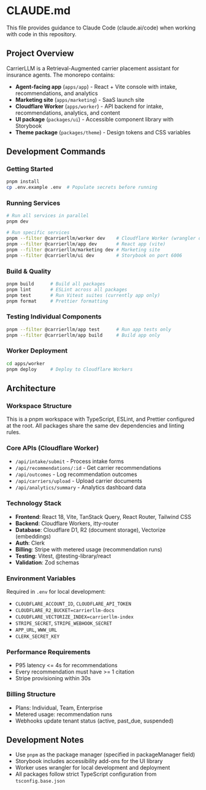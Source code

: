 # CLAUDE.md

This file provides guidance to Claude Code (claude.ai/code) when working with code in this repository.

## Project Overview

CarrierLLM is a Retrieval-Augmented carrier placement assistant for insurance agents. The monorepo contains:

- **Agent-facing app** (`apps/app`) - React + Vite console with intake, recommendations, and analytics
- **Marketing site** (`apps/marketing`) - SaaS launch site
- **Cloudflare Worker** (`apps/worker`) - API backend for intake, recommendations, analytics, and content
- **UI package** (`packages/ui`) - Accessible component library with Storybook
- **Theme package** (`packages/theme`) - Design tokens and CSS variables

## Development Commands

### Getting Started
```bash
pnpm install
cp .env.example .env  # Populate secrets before running
```

### Running Services
```bash
# Run all services in parallel
pnpm dev

# Run specific services
pnpm --filter @carrierllm/worker dev    # Cloudflare Worker (wrangler dev)
pnpm --filter @carrierllm/app dev       # React app (vite)
pnpm --filter @carrierllm/marketing dev # Marketing site
pnpm --filter @carrierllm/ui dev        # Storybook on port 6006
```

### Build & Quality
```bash
pnpm build      # Build all packages
pnpm lint       # ESLint across all packages
pnpm test       # Run Vitest suites (currently app only)
pnpm format     # Prettier formatting
```

### Testing Individual Components
```bash
pnpm --filter @carrierllm/app test      # Run app tests only
pnpm --filter @carrierllm/app build     # Build app only
```

### Worker Deployment
```bash
cd apps/worker
pnpm deploy     # Deploy to Cloudflare Workers
```

## Architecture

### Workspace Structure
This is a pnpm workspace with TypeScript, ESLint, and Prettier configured at the root. All packages share the same dev dependencies and linting rules.

### Core APIs (Cloudflare Worker)
- `/api/intake/submit` - Process intake forms
- `/api/recommendations/:id` - Get carrier recommendations
- `/api/outcomes` - Log recommendation outcomes
- `/api/carriers/upload` - Upload carrier documents
- `/api/analytics/summary` - Analytics dashboard data

### Technology Stack
- **Frontend**: React 18, Vite, TanStack Query, React Router, Tailwind CSS
- **Backend**: Cloudflare Workers, itty-router
- **Database**: Cloudflare D1, R2 (document storage), Vectorize (embeddings)
- **Auth**: Clerk
- **Billing**: Stripe with metered usage (recommendation runs)
- **Testing**: Vitest, @testing-library/react
- **Validation**: Zod schemas

### Environment Variables
Required in `.env` for local development:
- `CLOUDFLARE_ACCOUNT_ID`, `CLOUDFLARE_API_TOKEN`
- `CLOUDFLARE_R2_BUCKET=carrierllm-docs`
- `CLOUDFLARE_VECTORIZE_INDEX=carrierllm-index`
- `STRIPE_SECRET`, `STRIPE_WEBHOOK_SECRET`
- `APP_URL`, `WWW_URL`
- `CLERK_SECRET_KEY`

### Performance Requirements
- P95 latency <= 4s for recommendations
- Every recommendation must have >= 1 citation
- Stripe provisioning within 30s

### Billing Structure
- Plans: Individual, Team, Enterprise
- Metered usage: recommendation runs
- Webhooks update tenant status (active, past_due, suspended)

## Development Notes

- Use `pnpm` as the package manager (specified in packageManager field)
- Storybook includes accessibility add-ons for the UI library
- Worker uses wrangler for local development and deployment
- All packages follow strict TypeScript configuration from `tsconfig.base.json`